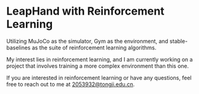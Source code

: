 # LeapHand with Reinforcement Learning

Utilizing MuJoCo as the simulator, Gym as the environment, and stable-baselines as the suite of reinforcement learning algorithms.

My interest lies in reinforcement learning, and I am currently working on a project that involves training a more complex environment than this one.

If you are interested in reinforcement learning or have any questions, feel free to reach out to me at 2053932@tongji.edu.cn. 
